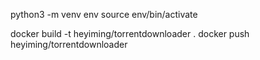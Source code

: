 python3 -m venv env
source env/bin/activate

docker build -t heyiming/torrentdownloader .
docker push heyiming/torrentdownloader 